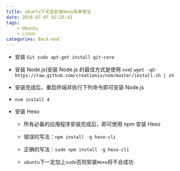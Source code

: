 ```yaml
---
title: ubuntu下无法安装Hexo简单做法
date: 2016-07-07 02:25:41
tags: 
    - Ubuntu
    - Linux
categories: Back-end
---
```


- 安装 `Git sudo apt-get install git-core`
- 安装 Node.js(安装 Node.js 的最佳方式是使用 `nvm`)
`wget -qO- https://raw.github.com/creationix/nvm/master/install.sh | sh`

- 安装完成后，重启终端并执行下列命令即可安装 Node.js
 - `nvm install 4`
<!--more-->
- 安装 Hexo

    - 所有必备的应用程序安装完成后，即可使用 npm 安装 Hexo
    
    -  错误的写法：`npm install -g hexo-cli`
    - 正确的写法：`sudo npm install -g hexo-cli`

    -  `ubuntu`下一定加上`sudo`否则安装`Hexo`将不会成功
